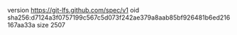 version https://git-lfs.github.com/spec/v1
oid sha256:d7124a3f0757199c567c5d073f242ae379a8aab85bf926481b6ed216167aa33a
size 2507
